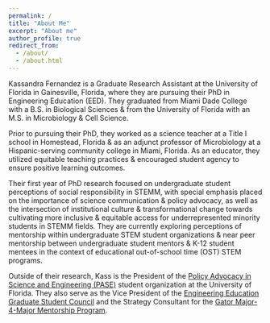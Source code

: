 ```yaml
---
permalink: /
title: "About Me"
excerpt: "About me"
author_profile: true
redirect_from: 
  - /about/
  - /about.html
---
```


Kassandra Fernandez is a Graduate Research Assistant at the University of Florida in Gainesville, Florida, where they are pursuing their PhD in Engineering Education (EED). They graduated from Miami Dade College with a B.S. in Biological Sciences & from the University of Florida with an M.S. in Microbiology & Cell Science. 

Prior to pursuing their PhD, they worked as a science teacher at a Title I school in Homestead, Florida & as an adjunct professor of Microbiology at a Hispanic-serving community college in Miami, Florida. As an educator, they utilized equitable teaching practices & encouraged student agency to ensure positive learning outcomes. 

Their first year of PhD research focused on undergraduate student perceptions of social responsibility in STEMM, with special emphasis placed on the importance of science communication & policy advocacy, as well as the intersection of institutional culture & transformational change towards cultivating more inclusive & equitable access for underrepresented minority students in STEMM fields. They are currently exploring perceptions of mentorship within undergraduate STEM student organizations & near peer mentorship between undergraduate student mentors & K-12 student mentees in the context of educational out-of-school time (OST) STEM programs.

Outside of their research, Kass is the President of the [Policy Advocacy in Science and Engineering (PASE)](https://gator-pase-links.netlify.app/) student organization at the University of Florida. They also serve as the Vice President of the [Engineering Education Graduate Student Council](https://www.eng.ufl.edu/eed/graduate-student-council/) and the Strategy Consultant for the [Gator Major-4-Major Mentorship Program](https://www.linkedin.com/company/ufgm4m/).
